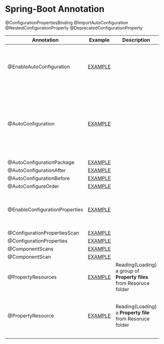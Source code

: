 # Spring-Boot Annotation

@ConfigurationPropertiesBinding
@ImportAutoConfiguration
@NestedConfigurationProperty
@DeprecatedConfigurationProperty


| Annotation                                                         | Example                                                                                                                             | Description                                                         | Reference link                                                                                                                                                                                                                                                                                                                                          |
|--------------------------------------------------------------------|-------------------------------------------------------------------------------------------------------------------------------------|---------------------------------------------------------------------|---------------------------------------------------------------------------------------------------------------------------------------------------------------------------------------------------------------------------------------------------------------------------------------------------------------------------------------------------------|
| @EnableAutoConfiguration | [EXAMPLE](./external-jar-boot2/src/main/resources/META-INF/spring.factories)                                                        |                                                                     | **SPRING BOOT 2 AUTO-CONFIGURATION** <br><br> https://docs.spring.io/spring-boot/docs/2.1.13.RELEASE/reference/html/boot-features-developing-auto-configuration.html <br><br> [Official refernce link](./doc/README_2.6.15.md)                                                                                                                          |
| @AutoConfiguration | [EXAMPLE](./external-jar-boot3/src/main/resources/META-INF/spring/org.springframework.boot.autoconfigure.AutoConfiguration.imports) |                                                                     | **SPRING BOOT 3 AUTO-CONFIGURATION** <br><br> https://github.com/spring-projects/spring-boot/wiki/Spring-Boot-2.7-Release-Notes#changes-to-auto-configuration <br><br> https://github.com/spring-projects/spring-boot/wiki/Spring-Boot-3.0-Migration-Guide#auto-configuration-files <br><br> [Official refernce link](./doc/README_2.7.0.md) |
| @AutoConfigurationPackage | [EXAMPLE](./)                                                                                                                       |                                                                     |                                                                                                                                                                                                                                                                                                                                                         |
| @AutoConfigurationAfter | [EXAMPLE](./)                                                                                                                       |                                                                     |                                                                                                                                                                                                                                                                                                                                                         |
| @AutoConfigurationBefore | [EXAMPLE](./)                                                                                                                       |                                                                     |                                                                                                                                                                                                                                                                                                                                                         |
| @AutoConfigureOrder | [EXAMPLE](./)                                                                                                                       |                                                                     |                                                                                                                                                                                                                                                                                                                                                         |
| @EnableConfigurationProperties | [EXAMPLE](./@EnableConfigurationProperties/src/main/java/com/ilan/MainApplication.java)                                             |                                                                     | https://stackoverflow.com/questions/49880453/what-difference-does-enableconfigurationproperties-make-if-a-bean-is-already-an <br> <br> https://www.baeldung.com/spring-enable-config-properties                                                                                                                                                         |
| @ConfigurationPropertiesScan | [EXAMPLE](./@EnableConfigurationProperties/src/main/java/com/ilan/MainApplication.java)                                             |                                                                     |                                                                                                                                                                                                                                                                                                                                                         |
| @ConfigurationProperties | [EXAMPLE](./@EnableConfigurationProperties/src/main/java/com/ilan/config/YamlConfig.java)                                           |                                                                     |                                                                                                                                                                                                                                                                                                                                                         |
| @ComponentScans | [EXAMPLE](./external-jar-boot3/src/main/java/org/jpmc/externaljarboot3/ExternalJarBoot3Application.java)                            |                                                                     ||
| @ComponentScan | [EXAMPLE](./external-jar-boot2/src/main/java/org/jpmc/externaljarboot2/ExternalJarBoot2Application.java)                            |                                                                     |                                                                                                                                                                                                                                                                                                                                                         |
| @PropertyResources | [EXAMPLE](./external-jar-boot2/src/main/java/net/tcs/config/TestPropertyResource.java)                                              | Reading(Loading) a group of **Property files** from Resoruce folder ||
| @PropertyResource | [EXAMPLE](./external-jar-boot3/src/main/java/net/tcs/config/TestPropertyResource.java)                                              | Reading(Loading) a **Property file** from Resoruce folder           | https://www.baeldung.com/properties-with-spring <br><br> https://mkyong.com/spring/spring-propertysources-example/ <br><br>	https://www.javaguides.net/2018/09/spring-propertysource-annotation-with-example.html                                                                                                                                       |

